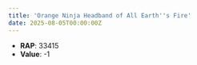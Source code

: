```yaml
---
title: 'Orange Ninja Headband of All Earth''s Fire'
date: 2025-08-05T00:00:00Z
---
```

- **RAP**: 33415
- **Value**: -1
